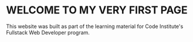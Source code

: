 # WELCOME TO MY VERY FIRST PAGE

This website was built as part of the learning material for Code Institute's Fullstack Web Developer program.